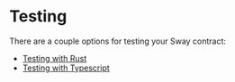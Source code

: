 # Testing

There are a couple options for testing your Sway contract:

- [Testing with Rust](./testing-with-rust.md)
- [Testing with Typescript](./testing-with-typescript.md)
